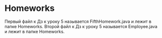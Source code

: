 # Homeworks
Первый файл к Дз к уроку 5 называется FifthHomework.java и лежит в папке Homeworks.
Второй файл к Дз к уроку 5 называется Employee.java и лежит в папке Homeworks.
